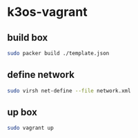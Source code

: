# k3os-vagrant

## build box
```bash
sudo packer build ./template.json
```

## define network
```bash
sudo virsh net-define --file network.xml
```

## up box
```bash
sudo vagrant up
```
